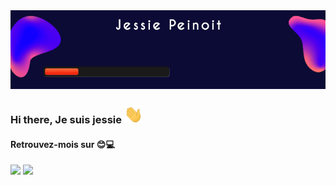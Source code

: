 <img src="Banner_Github.gif"/>

### Hi there, Je suis jessie <img src="https://github.com/LucileGombert/LucileGombert/blob/main/images/wave.gif" width="30px">

#### Retrouvez-mois sur :blush::computer:

<a href="https://www.linkedin.com/in/jessie-peinoit/"><img src="https://img.shields.io/badge/LinkedIn-0077B5?style=for-the-badge&logo=linkedin&logoColor=white"/></a>
<img src="https://img.shields.io/badge/Discord-7289DA?style=for-the-badge&logo=discord&logoColor=white"/>


